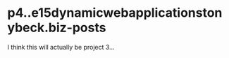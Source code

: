 p4..e15dynamicwebapplicationstonybeck.biz-posts
===============================================

I think this will actually be project 3...
